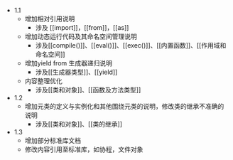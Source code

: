 - 1.1
  - 增加相对引用说明
  	- 涉及 [[import]]，[[from]]，[[as]]
  - 增加动态运行代码及其命名空间管理说明
  	- 涉及[[compile()]]、[[eval()]]、[[exec()]]、[[内置函数]]、[[作用域和命名空间]]
  - 增加yield from 生成器递归说明
    - 涉及[[生成器类型]]、[[yield]]
  - 内容整理优化
  	- 涉及[[类和对象]]、[[函数及方法类型]]
- 1.2
  - 增加元类的定义与实例化和其他围绕元类的说明，修改类的继承不准确的说明
  	- 涉及[[类和对象]]、[[类的继承]]
- 1.3
	- 增加部分标准库文档
	- 修改内容引用至标准库，如协程，文件对象
